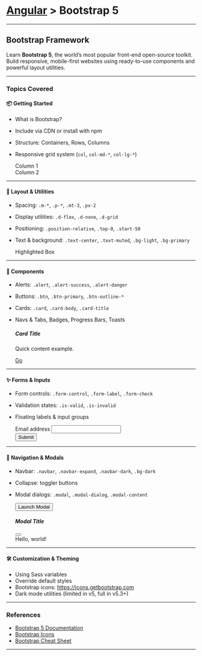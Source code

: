 # [Angular](../) > Bootstrap 5

---

## Bootstrap Framework

Learn **Bootstrap 5**, the world’s most popular front-end open-source toolkit. Build responsive, mobile-first websites using ready-to-use components and powerful layout utilities.

---

### Topics Covered

#### 📦 Getting Started

- What is Bootstrap?
- Include via CDN or install with npm
- Structure: Containers, Rows, Columns
- Responsive grid system (`col`, `col-md-*`, `col-lg-*`)

    <!-- Bootstrap 5 CDN -->
    <link href="https://cdn.jsdelivr.net/npm/bootstrap@5.3.3/dist/css/bootstrap.min.css" rel="stylesheet">
    <script src="https://cdn.jsdelivr.net/npm/bootstrap@5.3.3/dist/js/bootstrap.bundle.min.js"></script>

    <div class="container">
      <div class="row">
        <div class="col-md-6">Column 1</div>
        <div class="col-md-6">Column 2</div>
      </div>
    </div>

---

#### 🎨 Layout & Utilities

- Spacing: `.m-*`, `.p-*`, `.mt-3`, `.px-2`
- Display utilities: `.d-flex`, `.d-none`, `.d-grid`
- Positioning: `.position-relative`, `.top-0`, `.start-50`
- Text & background: `.text-center`, `.text-muted`, `.bg-light`, `.bg-primary`

    <div class="p-3 mb-2 bg-warning text-dark text-center">
      Highlighted Box
    </div>

---

#### 🧩 Components

- Alerts: `.alert`, `.alert-success`, `.alert-danger`
- Buttons: `.btn`, `.btn-primary`, `.btn-outline-*`
- Cards: `.card`, `.card-body`, `.card-title`
- Navs & Tabs, Badges, Progress Bars, Toasts

    <div class="card">
      <div class="card-body">
        <h5 class="card-title">Card Title</h5>
        <p class="card-text">Quick content example.</p>
        <a href="#" class="btn btn-primary">Go</a>
      </div>
    </div>

---

#### ✨ Forms & Inputs

- Form controls: `.form-control`, `.form-label`, `.form-check`
- Validation states: `.is-valid`, `.is-invalid`
- Floating labels & input groups

    <form>
      <div class="mb-3">
        <label for="email" class="form-label">Email address</label>
        <input type="email" class="form-control" id="email">
      </div>
      <button type="submit" class="btn btn-success">Submit</button>
    </form>

---

#### 🧭 Navigation & Modals

- Navbar: `.navbar`, `.navbar-expand`, `.navbar-dark`, `.bg-dark`
- Collapse: toggler buttons
- Modal dialogs: `.modal`, `.modal-dialog`, `.modal-content`

    <button class="btn btn-primary" data-bs-toggle="modal" data-bs-target="#exampleModal">
      Launch Modal
    </button>

    <div class="modal fade" id="exampleModal" tabindex="-1">
      <div class="modal-dialog">
        <div class="modal-content">
          <div class="modal-header">
            <h5 class="modal-title">Modal Title</h5>
            <button class="btn-close" data-bs-dismiss="modal"></button>
          </div>
          <div class="modal-body">Hello, world!</div>
        </div>
      </div>
    </div>

---

#### 🛠️ Customization & Theming

- Using Sass variables
- Override default styles
- Bootstrap icons: https://icons.getbootstrap.com
- Dark mode utilities (limited in v5, full in v5.3+)

---

### References

- [Bootstrap 5 Documentation](https://getbootstrap.com/docs/5.3/)
- [Bootstrap Icons](https://icons.getbootstrap.com/)
- [Bootstrap Cheat Sheet](https://getbootstrap.com/docs/5.3/examples/)

---
